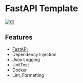 # FastAPI Template
[![CI](https://github.com/injae/fastapi-template/actions/workflows/test.yml/badge.svg)](https://github.com/injae/fastapi-template/actions/workflows/test.yml)

## Features
- [FastAPI](https://fastapi.tiangolo.com/)
- Dependency Injection
- Json Logging
- UnitTest
- Docker
- Lint, Formatting
